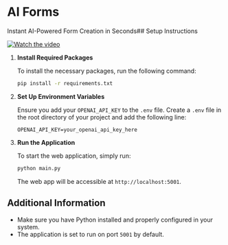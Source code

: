 # AI Forms
Instant AI-Powered Form Creation in Seconds## Setup Instructions

[![Watch the video](https://img.youtube.com/vi/your-video-id/0.jpg)](https://youtu.be/watch?v=9mek_So_QJE)


1. **Install Required Packages**

   To install the necessary packages, run the following command:

   ```bash
   pip install -r requirements.txt
   ```

2. **Set Up Environment Variables**

   Ensure you add your `OPENAI_API_KEY` to the `.env` file. Create a `.env` file in the root directory of your project and add the following line:

   ```plaintext
   OPENAI_API_KEY=your_openai_api_key_here
   ```

3. **Run the Application**

   To start the web application, simply run:

   ```bash
   python main.py
   ```

   The web app will be accessible at `http://localhost:5001`.

## Additional Information

- Make sure you have Python installed and properly configured in your system.
- The application is set to run on port `5001` by default.
